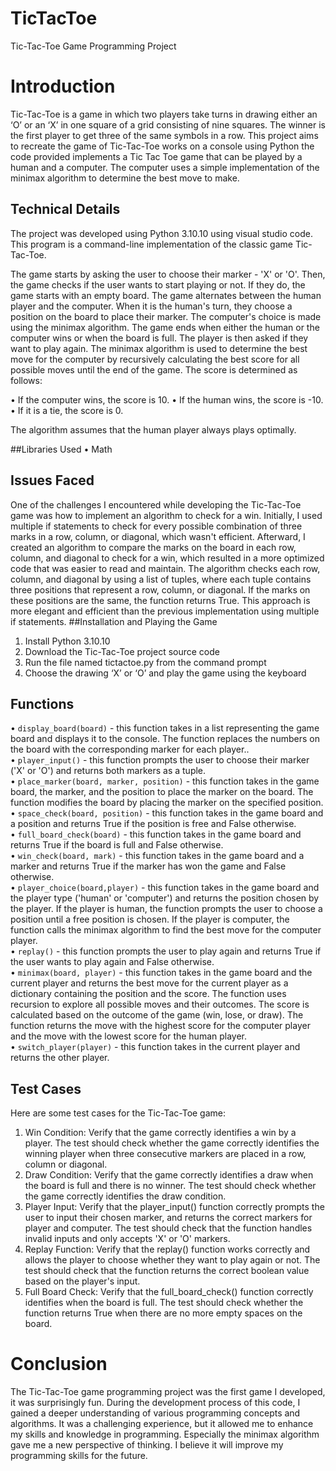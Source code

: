 # TicTacToe
Tic-Tac-Toe Game Programming Project

# Introduction
Tic-Tac-Toe is a game in which two players take turns in drawing either an ‘O’ or an ‘X’ in one square of a grid consisting of nine squares. The winner is the first player to get three of the same symbols in a row. This project aims to recreate the game of Tic-Tac-Toe works on a console using Python the code provided implements a Tic Tac Toe game that can be played by a human and a computer. The computer uses a simple implementation of the minimax algorithm to determine the best move to make.

## Technical Details
The project was developed using Python 3.10.10 using visual studio code. This program is a command-line implementation of the classic game Tic-Tac-Toe.

The game starts by asking the user to choose their marker - 'X' or 'O'. Then, the game checks if the user wants to start playing or not. If they do, the game starts with an empty board. The game alternates between the human player and the computer. When it is the human's turn, they choose a position on the board to place their marker. The computer's choice is made using the minimax algorithm. The game ends when either the human or the computer wins or when the board is full. The player is then asked if they want to play again. The minimax algorithm is used to determine the best move for the computer by recursively calculating the best score for all possible moves until the end of the game. The score is determined as follows:

• If the computer wins, the score is 10.
• If the human wins, the score is -10.
• If it is a tie, the score is 0.

The algorithm assumes that the human player always plays optimally.

##Libraries Used 
• Math
## Issues Faced
One of the challenges I encountered while developing the Tic-Tac-Toe game was how to implement an algorithm to check for a win. Initially, I used multiple if statements to check for every possible combination of three marks in a row, column, or diagonal, which wasn't efficient. Afterward, I created an algorithm to compare the marks on the board in each row, column, and diagonal to check for a win, which resulted in a more optimized code that was easier to read and maintain. The algorithm checks each row, column, and diagonal by using a list of tuples, where each tuple contains three positions that represent a row, column, or diagonal. If the marks on these positions are the same, the function returns True. This approach is more elegant and efficient than the previous implementation using multiple if statements.
##Installation and Playing the Game
1.	Install Python 3.10.10
2.	Download the Tic-Tac-Toe project source code
3.	Run the file named tictactoe.py from the command prompt
4.	Choose the drawing ‘X’ or ‘O’ and play the game using the keyboard 

## Functions
• `display_board(board)` - this function takes in a list representing the game board and displays it to the console. The function replaces the numbers on the board with the corresponding marker for each player.. <br />
•	`player_input()` - this function prompts the user to choose their marker ('X' or 'O') and returns both markers as a tuple.<br />
•	`place_marker(board, marker, position)` - this function takes in the game board, the marker, and the position to place the marker on the board. The function modifies the board by placing the marker on the specified position.<br />
•	`space_check(board, position)` - this function takes in the game board and a position and returns True if the position is free and False otherwise.<br />
•	`full_board_check(board)` - this function takes in the game board and returns True if the board is full and False otherwise.<br />
•	`win_check(board, mark)` - this function takes in the game board and a marker and returns True if the marker has won the game and False otherwise.<br />
•	`player_choice(board,player)` - this function takes in the game board and the player type ('human' or 'computer') and returns the position chosen by the player. If the player is human, the function prompts the user to choose a position until a free position is chosen. If the player is computer, the function calls the minimax algorithm to find the best move for the computer player.<br />
•	`replay()` - this function prompts the user to play again and returns True if the user wants to play again and False otherwise.<br />
• `minimax(board, player)` - this function takes in the game board and the current player and returns the best move for the current player as a dictionary containing the position and the score. The function uses recursion to explore all possible moves and their outcomes. The score is calculated based on the outcome of the game (win, lose, or draw). The function returns the move with the highest score for the computer player and the move with the lowest score for the human player.<br />
• `switch_player(player)` - this function takes in the current player and returns the other player.
## Test Cases
Here are some test cases for the Tic-Tac-Toe game:
1.	Win Condition: Verify that the game correctly identifies a win by a player. The test should check whether the game correctly identifies the winning player when three consecutive markers are placed in a row, column or diagonal.
2.	Draw Condition: Verify that the game correctly identifies a draw when the board is full and there is no winner. The test should check whether the game correctly identifies the draw condition.
3.	Player Input: Verify that the player_input() function correctly prompts the user to input their chosen marker, and returns the correct markers for player and computer. The test should check that the function handles invalid inputs and only accepts 'X' or 'O' markers.
4.	Replay Function: Verify that the replay() function works correctly and allows the player to choose whether they want to play again or not. The test should check that the function returns the correct boolean value based on the player's input.
5.	Full Board Check: Verify that the full_board_check() function correctly identifies when the board is full. The test should check whether the function returns True when there are no more empty spaces on the board.


# Conclusion
The Tic-Tac-Toe game programming project was the first game I developed, it was surprisingly fun. During the development process of this code, I gained a deeper understanding of various programming concepts and algorithms. It was a challenging experience, but it allowed me to enhance my skills and knowledge in programming.
Especially the minimax algorithm gave me a new perspective of thinking. I believe it will improve my programming skills for the future.
